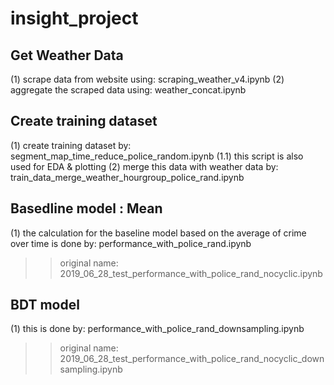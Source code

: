 # insight_project

## Get Weather Data
(1) scrape data from website using: scraping_weather_v4.ipynb
(2) aggregate the scraped data using: weather_concat.ipynb

## Create training dataset
(1) create training dataset by: segment_map_time_reduce_police_random.ipynb
	(1.1) this script is also used for EDA & plotting
(2) merge this data with weather data by: train_data_merge_weather_hourgroup_police_rand.ipynb

## Basedline model : Mean
(1) the calculation for the baseline model based on the average of crime over time is done by: performance_with_police_rand.ipynb
>> original name: 2019_06_28_test_performance_with_police_rand_nocyclic.ipynb
	

## BDT model
(1) this is done by: performance_with_police_rand_downsampling.ipynb
>> original name: 2019_06_28_test_performance_with_police_rand_nocyclic_downsampling.ipynb

